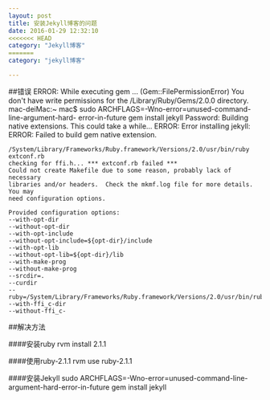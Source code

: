 ```yaml
---
layout: post
title: 安装Jekyll博客的问题
date: 2016-01-29 12:32:10
<<<<<<< HEAD
category: "Jekyll博客"
=======
category: "jekyll博客"

---
```

##错误
    ERROR:  While executing gem ... (Gem::FilePermissionError)
    You don't have write permissions for the /Library/Ruby/Gems/2.0.0 directory.
    mac-deiMac:~ mac$ sudo ARCHFLAGS=-Wno-error=unused-command-line-argument-hard- error-in-future gem install jekyll
    Password:
	Building native extensions.  This could take a while...
	ERROR:  Error installing jekyll:
	ERROR: Failed to build gem native extension.

    /System/Library/Frameworks/Ruby.framework/Versions/2.0/usr/bin/ruby extconf.rb
	checking for ffi.h... *** extconf.rb failed ***
	Could not create Makefile due to some reason, probably lack of necessary
	libraries and/or headers.  Check the mkmf.log file for more details.  You may
	need configuration options.

	Provided configuration options:
	--with-opt-dir
	--without-opt-dir
	--with-opt-include
	--without-opt-include=${opt-dir}/include
	--with-opt-lib
	--without-opt-lib=${opt-dir}/lib
	--with-make-prog
	--without-make-prog
	--srcdir=.
	--curdir
	--ruby=/System/Library/Frameworks/Ruby.framework/Versions/2.0/usr/bin/ruby
	--with-ffi_c-dir
	--without-ffi_c-



##解决方法

####安装ruby
rvm install 2.1.1

####使用ruby-2.1.1
rvm use ruby-2.1.1

####安装Jekyll
sudo ARCHFLAGS=-Wno-error=unused-command-line-argument-hard-error-in-future gem install jekyll